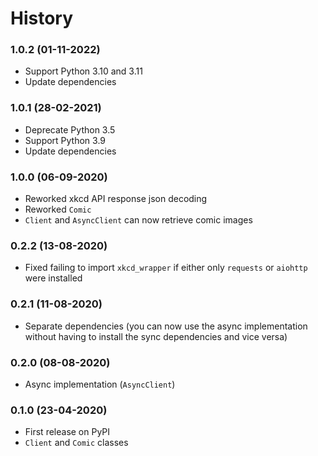 # History

### 1.0.2 (01-11-2022)
* Support Python 3.10 and 3.11
* Update dependencies

### 1.0.1 (28-02-2021)
* Deprecate Python 3.5
* Support Python 3.9
* Update dependencies

### 1.0.0 (06-09-2020)
* Reworked xkcd API response json decoding
* Reworked `Comic`
* `Client` and `AsyncClient` can now retrieve comic images

### 0.2.2 (13-08-2020)
* Fixed failing to import `xkcd_wrapper` if either only `requests` or `aiohttp` were installed

### 0.2.1 (11-08-2020)
* Separate dependencies
    (you can now use the async implementation without having to install the sync dependencies and vice versa)

### 0.2.0 (08-08-2020)
* Async implementation (`AsyncClient`)

### 0.1.0 (23-04-2020)
* First release on PyPI
* `Client` and `Comic` classes
